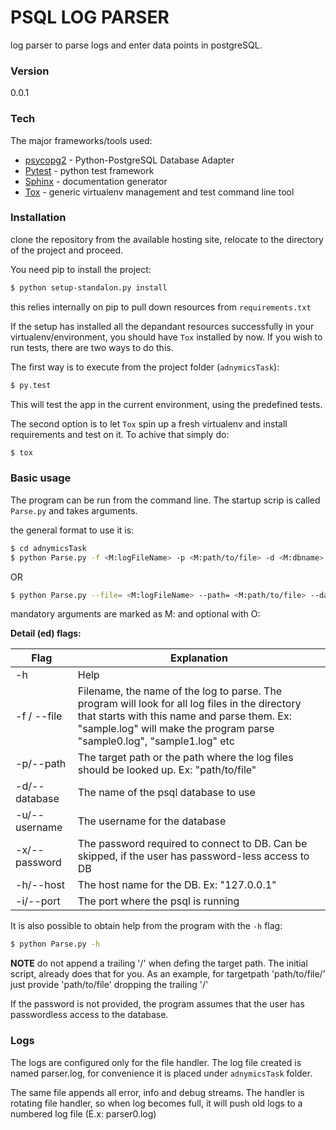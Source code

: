 # PSQL LOG PARSER

log parser to parse logs and enter data points in postgreSQL.

### Version
0.0.1

### Tech

The major frameworks/tools used:

* [psycopg2] - Python-PostgreSQL Database Adapter
* [Pytest] - python test framework
* [Sphinx] - documentation generator
* [Tox] - generic virtualenv management and test command line tool

### Installation

clone the repository from the available hosting site, relocate to the directory of the project and proceed.

You need pip to install the project:

```sh
$ python setup-standalon.py install
```

this relies internally on pip to pull down resources from `requirements.txt`

If the setup has installed all the depandant resources successfully in your virtualenv/environment, you should have `Tox` installed by now. If you wish to run tests, there are two ways to do this.

The first way is to execute from the project folder (`adnymicsTask`):

```sh
$ py.test
```

This will test the app in the current environment, using the predefined tests.

The second option is to let `Tox` spin up a fresh virtualenv and install requirements and test on it. To achive that simply do:

```sh
$ tox
```

### Basic usage

The program can be run from the command line. The startup scrip is called `Parse.py` and takes arguments.

the general format to use it is:

```sh
$ cd adnymicsTask
$ python Parse.py -f <M:logFileName> -p <M:path/to/file> -d <M:dbname> -u <M:username> -x <O:password> -h <M:host> -i<M:port>
```
OR
```sh
$ python Parse.py --file= <M:logFileName> --path= <M:path/to/file> --database= <M:dbname> --username= <M:username> --password= <O:password> --host= <M:host> --port= <M:port>
```
mandatory arguments are marked as M: and optional with O:

**Detail (ed) flags:**

| Flag          | Explanation                                                                                                                                                                                                                |
|---------------|----------------------------------------------------------------------------------------------------------------------------------------------------------------------------------------------------------------------------|
| -h            | Help                                                                                                                                                                                                                       |
| -f / --file   | Filename, the name of the log to parse. The program will look for  all log files in the directory that starts with this name and parse them. Ex: "sample.log" will make the program parse "sample0.log", "sample1.log" etc |
| -p/--path     | The target path or the path where the log files should be looked up.  Ex: "path/to/file"                                                                                                                                   |
| -d/--database | The name of the psql database to use                                                                                                                                                                                       |
| -u/--username | The username for the database                                                                                                                                                                                              |
| -x/--password | The password required to connect to DB. Can be skipped, if the  user has password-less access to DB                                                                                                                        |
| -h/--host     | The host name for the DB. Ex: "127.0.0.1"                                                                                                                                                                                  |
| -i/--port     | The port where the psql is running

It is also possible to obtain help from the program with the `-h` flag:

```sh
$ python Parse.py -h
```

**NOTE** do not append a trailing '/' when defing the target path. The initial script, already does that for you. As an example, for targetpath 'path/to/file/' just provide 'path/to/file' dropping the trailing '/'

If the password is not provided, the program assumes that the user has passwordless access to the database.

### Logs

The logs are configured only for the file handler. The log file created is named parser.log, for convenience it is placed under `adnymicsTask` folder.

The same file appends all error, info and debug streams. The handler is rotating file handler, so when log becomes full, it will push old logs to a numbered log file (E.x: parser0.log)


[psycopg2]:https://pypi.python.org/pypi/psycopg2
[pytest]:http://pytest.org/latest/
[Sphinx]:http://www.sphinx-doc.org/en/stable/
[Tox]:https://tox.readthedocs.org/en/latest/
